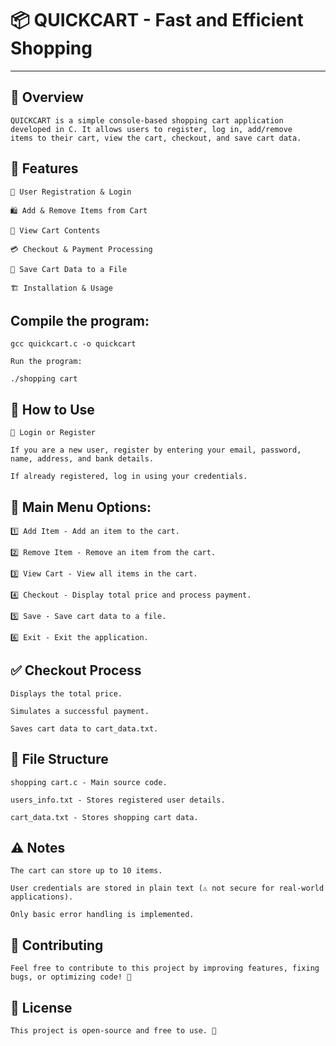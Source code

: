 <h1>📦 QUICKCART - Fast and Efficient Shopping</h1>

---

<h2>🛒 Overview</h2>

    QUICKCART is a simple console-based shopping cart application developed in C. It allows users to register, log in, add/remove 
    items to their cart, view the cart, checkout, and save cart data.


<h2>🔧 Features</h2>

    📝 User Registration & Login

    🛍️ Add & Remove Items from Cart

    📜 View Cart Contents

    💳 Checkout & Payment Processing

    💾 Save Cart Data to a File

    🏗️ Installation & Usage


<h2>Compile the program:</h2>

    gcc quickcart.c -o quickcart

    Run the program:

    ./shopping cart


<h2>🚀 How to Use</h2>

    📩 Login or Register

    If you are a new user, register by entering your email, password, name, address, and bank details.

    If already registered, log in using your credentials.


<h2>📌 Main Menu Options:</h2>

    1️⃣ Add Item - Add an item to the cart.

    2️⃣ Remove Item - Remove an item from the cart.

    3️⃣ View Cart - View all items in the cart.

    4️⃣ Checkout - Display total price and process payment.

    5️⃣ Save - Save cart data to a file.

    6️⃣ Exit - Exit the application.


<h2>✅ Checkout Process</h2>

    Displays the total price.

    Simulates a successful payment.

    Saves cart data to cart_data.txt.


<h2>📂 File Structure</h2>

    shopping cart.c - Main source code.

    users_info.txt - Stores registered user details.

    cart_data.txt - Stores shopping cart data.


<h2>⚠️ Notes</h2>

    The cart can store up to 10 items.

    User credentials are stored in plain text (⚠️ not secure for real-world applications).

    Only basic error handling is implemented.


<h2>🤝 Contributing</h2>

    Feel free to contribute to this project by improving features, fixing bugs, or optimizing code! 🚀


<h2>📜 License</h2>

    This project is open-source and free to use. 🎉
